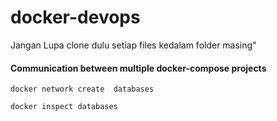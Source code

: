 # docker-devops


Jangan Lupa clone dulu setiap files kedalam folder masing"



#### Communication between multiple docker-compose projects

    docker network create  databases

    docker inspect databases
